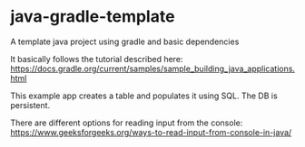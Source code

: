 # java-gradle-template
A template java project using gradle and basic dependencies

It basically follows the tutorial described here: https://docs.gradle.org/current/samples/sample_building_java_applications.html

This example app creates a table and populates it using SQL. The DB is persistent.

There are different options for reading input from the console: https://www.geeksforgeeks.org/ways-to-read-input-from-console-in-java/
